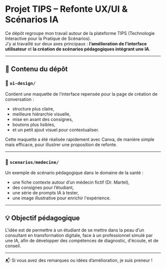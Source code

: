 # Projet TIPS – Refonte UX/UI & Scénarios IA

Ce dépôt regroupe mon travail autour de la plateforme TIPS (Technologie Interactive pour la Pratique de Scénarios).  
J’y ai travaillé sur deux axes principaux : **l’amélioration de l’interface utilisateur** et **la création de scénarios pédagogiques intégrant une IA**.

---

## 🔧 Contenu du dépôt

### 📁 `ui-design/`
Contient une maquette de l’interface repensée pour la page de création de conversation :
- structure plus claire,
- meilleure hiérarchie visuelle,
- mise en avant des consignes,
- boutons plus lisibles,
- et un petit ajout visuel pour contextualiser.

Cette maquette a été réalisée rapidement avec Canva, de manière simple mais efficace, pour illustrer une proposition de refonte.

---

### 📁 `scenarios/medecine/`
Un exemple de scénario pédagogique dans le domaine de la santé :
- une fiche contexte autour d’un médecin fictif (Dr. Martel),
- des consignes pour l’étudiant,
- une série de prompts IA à tester,
- une image illustrative pour enrichir l'expérience.

---

## 💡 Objectif pédagogique

L'idée est de permettre à un étudiant de se mettre dans la peau d’un consultant en transformation digitale, face à un professionnel simulé par une IA, afin de développer des compétences de diagnostic, d'écoute, et de conseil.

---

📬 Si vous avez des remarques ou idées d’amélioration, je suis preneur !
